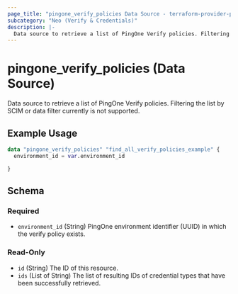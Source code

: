 ```yaml
---
page_title: "pingone_verify_policies Data Source - terraform-provider-pingone"
subcategory: "Neo (Verify & Credentials)"
description: |-
  Data source to retrieve a list of PingOne Verify policies. Filtering the list by SCIM or data filter currently is not supported.
---
```


# pingone_verify_policies (Data Source)

Data source to retrieve a list of PingOne Verify policies. Filtering the list by SCIM or data filter currently is not supported.

## Example Usage

```terraform
data "pingone_verify_policies" "find_all_verify_policies_example" {
  environment_id = var.environment_id

}
```

<!-- schema generated by tfplugindocs -->
## Schema

### Required

- `environment_id` (String) PingOne environment identifier (UUID) in which the verify policy exists.

### Read-Only

- `id` (String) The ID of this resource.
- `ids` (List of String) The list of resulting IDs of credential types that have been successfully retrieved.
